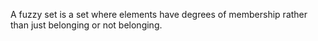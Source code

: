 A fuzzy set is a set where elements have degrees of membership rather than just belonging or not belonging.